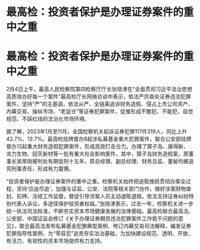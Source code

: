 # 最高检：投资者保护是办理证券案件的重中之重

# 最高检：投资者保护是办理证券案件的重中之重

2月4日上午，最高人民检察院第四检察厅厅长张晓津在“全面贯彻习近平法治思想
高质效办好每一个案件”最高检厅长网络访谈中表示，依法严厉查处证券违法犯罪案件，坚持“严”的主基调，依法从严、全链条追诉财务造假、侵占上市公司资产、内幕交易、操纵市场、“老鼠仓”等证券犯罪案件，促推形成不敢犯、不能犯，自觉规范、不踩红线的法治化市场环境。

据了解，2023年1月至11月，全国检察机关起诉证券犯罪117件319人，同比上升42.7%、12.7%。最高检挂牌督办8起涉私募基金重大犯罪案件，联合公安部挂牌督办12起重大财务造假犯罪案件，形成高效打击合力。办理了獐子岛、康得新、龙力生物、回天新材等一批有重大社会影响案件，其中，獐子岛财务造假案，原董事长吴厚刚被判处有期徒刑十五年，原总经理、副总经理、财务总监、董秘均被追究刑事责任，形成有力震慑。

“投资者保护是办理证券案件的重中之重。检察机关始终把追赃挽损贯彻办案全过程，坚持‘应追尽追’，加强与证监、公安、法院等相关部门协作，做好涉案财物查封、扣押、冻结工作监督。督促引导涉案人员主动退赃退赔。依法支持证券纠纷特别代表人诉讼，多途径保护投资者权益。”张晓津表示，过去一年，检察机关进一步统一执法司法标准，不断夯实资本市场健康发展的法律基础。最高检联合最高法、公安部、中国证监会修订《关于办理证券期货违法犯罪案件工作若干问题的意见》，联合最高法发布私募基金犯罪典型案例、修订内幕交易司法解释，编发证券犯罪指导性案例，为“零容忍”追责夯实法治基础，为加快建设规范、透明、开放、有活力、有韧性的资本市场提供有力支持。

